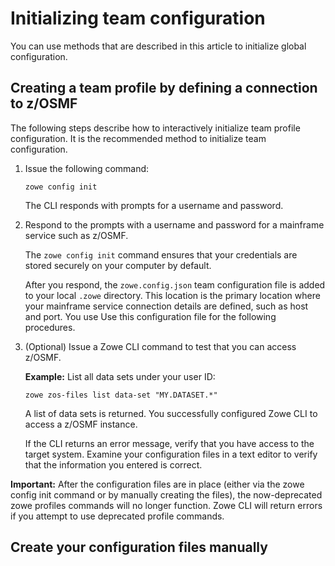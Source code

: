 # Initializing team configuration

You can use methods that are described in this article to initialize global configuration.

## Creating a team profile by defining a connection to z/OSMF

The following steps describe how to interactively initialize team profile configuration. It is the recommended method to initialize team configuration.

1. Issue the following command:
    ```
    zowe config init
    ```
    The CLI responds with prompts for a username and password.

2.  Respond to the prompts with a username and password for a mainframe service such as z/OSMF.

    The `zowe config init` command ensures that your credentials are stored securely on your computer by default.
    
    After you respond, the `zowe.config.json` team configuration file is added to your local `.zowe` directory. This location is the primary location where your mainframe service connection details are defined, such as host and port. You use Use this configuration file for the following procedures.

3.  (Optional) Issue a Zowe CLI command to test that you can access z/OSMF.

    **Example:** List all data sets under your user ID:
    ```
    zowe zos-files list data-set "MY.DATASET.*"
    ```

    A list of data sets is returned. You successfully configured Zowe CLI to access a z/OSMF instance.
    
    If the CLI returns an error message, verify that you have access to the target system. Examine your configuration files in a text editor to verify that the information you entered is correct.

**Important:** After the configuration files are in place (either via the zowe config init command or by manually creating the files), the now-deprecated zowe profiles commands will no longer function. Zowe CLI will return errors if you attempt to use deprecated profile commands.

## Create your configuration files manually

